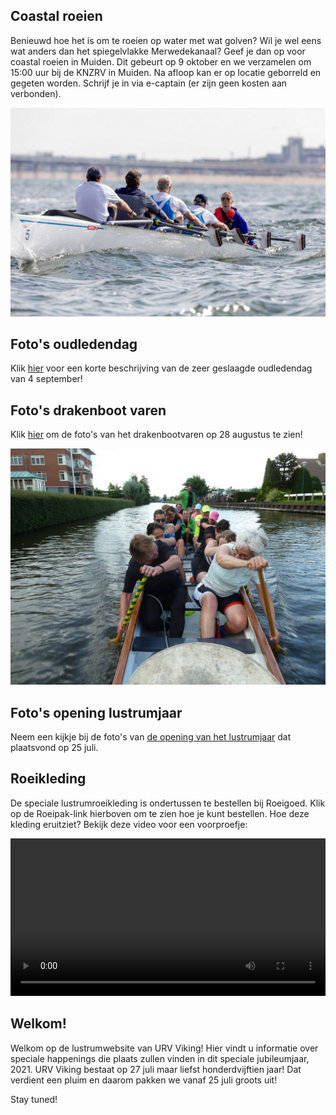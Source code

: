 ## Coastal roeien

Benieuwd hoe het is om te roeien op water met wat golven? Wil je wel eens wat anders dan het spiegelvlakke Merwedekanaal? Geef je dan op voor coastal roeien in Muiden. Dit gebeurt op 9 oktober en we verzamelen om 15:00 uur bij de KNZRV in Muiden. Na afloop kan er op locatie geborreld en gegeten worden. Schrijf je in via e-captain (er zijn geen kosten aan verbonden).

![plaatje coastal](coastal.PNG)

## Foto's oudledendag 

Klik [hier](https://vikinglustrum.nl/fotos/#oudledendag-4-september-2021) voor een korte beschrijving van de zeer geslaagde oudledendag van 4 september! 

## Foto's drakenboot varen

Klik [hier](https://vikinglustrum.nl/fotos/#drakenbootvaren-28-augustus-2021) om de foto's van het drakenbootvaren op 28 augustus te zien!

![plaatje drakenboot](drakenboot.png)

## Foto's opening lustrumjaar

Neem een kijkje bij de foto's van [de opening van het lustrumjaar](https://vikinglustrum.nl/fotos/#suppen-25-juli-2021) dat plaatsvond op 25 juli.

## Roeikleding

De speciale lustrumroeikleding is ondertussen te bestellen bij Roeigoed. Klik op de Roeipak-link hierboven om te zien hoe je kunt bestellen. Hoe deze kleding eruitziet? Bekijk deze video voor een voorproefje:

<video width="100%" controls playsinline>
      <source src="fieke-roeipak.mp4" type="video/mp4">
	  <source src="fieke-roeipak.m4v" type="video/m4v">
      <p>Your browser does not support the video element.</p>
</video>

## Welkom!

Welkom op de lustrumwebsite van URV Viking! Hier vindt u informatie over speciale happenings die plaats zullen vinden in dit speciale jubileumjaar, 2021. URV Viking bestaat op 27 juli maar liefst honderdvijftien jaar! Dat verdient een pluim en daarom pakken we vanaf 25 juli groots uit!

Stay tuned!

<!--

## Welcome to GitHub Pages

You can use the [editor on GitHub](https://github.com/brandtvandergaast/vikinglustrum/edit/gh-pages/index.md) to maintain and preview the content for your website in Markdown files.

Whenever you commit to this repository, GitHub Pages will run [Jekyll](https://jekyllrb.com/) to rebuild the pages in your site, from the content in your Markdown files.

## 

Hier test ik even linkjes:
[roeipak](https://vikinglustrum.nl/roeipak/)
[kalender](https://vikinglustrum.nl/kalender/)
[over het lustrum](https://vikinglustrum.nl/over-het-lustrum/)

### Markdown

Markdown is a lightweight and easy-to-use syntax for styling your writing. It includes conventions for

```markdown
Syntax highlighted code block

# Header 1
## Header 2
### Header 3

- Bulleted
- List

1. Numbered
2. List

**Bold** and _Italic_ and `Code` text

[Link](url) and ![Image](src)
```

For more details see [GitHub Flavored Markdown](https://guides.github.com/features/mastering-markdown/).

### Jekyll Themes

Your Pages site will use the layout and styles from the Jekyll theme you have selected in your [repository settings](https://github.com/brandtvandergaast/vikinglustrum/settings). The name of this theme is saved in the Jekyll `_config.yml` configuration file.

### Support or Contact

Having trouble with Pages? Check out our [documentation](https://docs.github.com/categories/github-pages-basics/) or [contact support](https://support.github.com/contact) and we’ll help you sort it out.

-->


